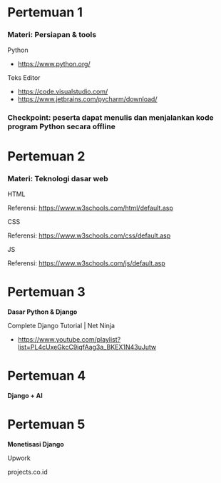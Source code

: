 # Pertemuan 1
### Materi: Persiapan & tools

Python
- https://www.python.org/

Teks Editor
- https://code.visualstudio.com/
- https://www.jetbrains.com/pycharm/download/

### Checkpoint: peserta dapat menulis dan menjalankan kode program Python secara offline

# Pertemuan 2
### Materi: Teknologi dasar web

HTML

Referensi: https://www.w3schools.com/html/default.asp

CSS

Referensi: https://www.w3schools.com/css/default.asp

JS

Referensi: https://www.w3schools.com/js/default.asp

# Pertemuan 3
**Dasar Python & Django**

Complete Django Tutorial | Net Ninja
- https://www.youtube.com/playlist?list=PL4cUxeGkcC9iqfAag3a_BKEX1N43uJutw

# Pertemuan 4
**Django + AI**

# Pertemuan 5
**Monetisasi Django**

Upwork

projects.co.id
